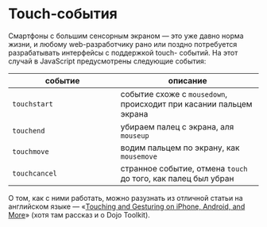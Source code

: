 # Touch-события

Смартфоны с большим сенсорным экраном — это уже давно норма жизни, и любому web-разработчику рано или поздно потребуется разрабатывать интерфейсы с поддержкой touch- событий. На этот случай в JavaScript предусмотрены следующие события:

<table data-header-hidden><thead><tr><th width="202">событие</th><th>описание</th></tr></thead><tbody><tr><td><code>touchstart</code></td><td>событие схоже с <code>mousedown</code>, происходит при касании пальцем экрана</td></tr><tr><td><code>touchend</code></td><td>убираем палец с экрана, аля <code>mouseup</code></td></tr><tr><td><code>touchmove</code></td><td>водим пальцем по экрану, как <code>mousemove</code></td></tr><tr><td><code>touchcancel</code></td><td>странное событие, отмена <code>touch</code> до того, как палец был убран</td></tr></tbody></table>

О том, как с ними работать, можно разузнать из отличной статьи на английском языке — «[Touching and Gesturing on iPhone, Android, and More](https://www.sitepen.com/blog/touching-and-gesturing-on-iphone-android-and-more)» (хотя там рассказ и о Dojo Toolkit).

